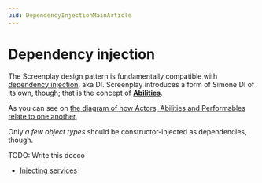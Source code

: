 ```yaml
---
uid: DependencyInjectionMainArticle
---
```


# Dependency injection

The Screenplay design pattern is fundamentally compatible with [dependency injection], aka DI.
Screenplay introduces a form of Simone DI of its own, though; that is the concept of **[Abilities]**.

As you can see on [the diagram of how Actors, Abilities and Performables relate to one another], 

Only _a few object types_ should be constructor-injected as dependencies, though.

TODO: Write this docco

* [Injecting services](InjectingServices.md)

[dependency injection]: https://en.wikipedia.org/wiki/Dependency_injection
[Abilities]: ../../glossary/Ability.md
[the diagram of how Actors, Abilities and Performables relate to one another]: ../MakeupOfAScreenplay.md